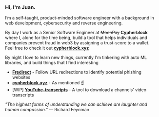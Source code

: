 ### Hi, I'm Juan.

I’m a self-taught, product-minded software engineer with a background in web development, cybersecurity and reverse engineering. 

By day I work as a Senior Software Engineer at ~~MoonPay~~ **Cypherblock** where I, alone for the time being, build a tool that helps individuals and companies prevent fraud in web3 by assigning a trust-score to a wallet. Feel free to check it out [**cypherblock.xyz**](https://cypherblock.xyz/)

By night I love to learn new things, currently I'm tinkering with auto ML libraries, and build things that I find interesting

- [**Fredirect**](https://fredirect.vercel.app/) - Follow URL redirections to identify potential phishing websites
- [**cypherblock.xyz**](https://cypherblock.xyz/) - As mentioned ☝️
- [WIP] [**YouTube-transcripts**](https://github.com/juan-villamizar/youtube-transcripts) - A tool to download a channels' video transcripts

*"The highest forms of understanding we can achieve are laughter and human compassion."* 
— Richard Feynman

<!--
**juan-villamizar/juan-villamizar** is a ✨ _special_ ✨ repository because its `README.md` (this file) appears on your GitHub profile.

Here are some ideas to get you started:

- 🔭 I’m currently working on ...
- 🌱 I’m currently learning ...
- 👯 I’m looking to collaborate on ...
- 🤔 I’m looking for help with ...
- 💬 Ask me about ...
- 📫 How to reach me: ...
- 😄 Pronouns: ...
- ⚡ Fun fact: ...
-->
